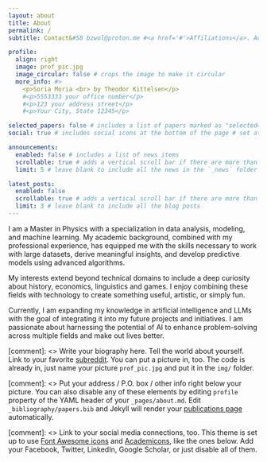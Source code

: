 ```yaml
---
layout: about
title: About
permalink: /
subtitle: Contact&#58 bzwol@proton.me #<a href='#'>Affiliations</a>. Address. Contacts. Motto. Etc.

profile:
  align: right
  image: prof_pic.jpg
  image_circular: false # crops the image to make it circular
  more_info: #>
    <p>Soria Moria <br> by Theodor Kittelsen</p>
    #<p>5553333 your office number</p>
    #<p>123 your address street</p>
    #<p>Your City, State 12345</p>

selected_papers: false # includes a list of papers marked as "selected={true}"
social: true # includes social icons at the bottom of the page # set at social.yml

announcements:
  enabled: false # includes a list of news items
  scrollable: true # adds a vertical scroll bar if there are more than 3 news items
  limit: 5 # leave blank to include all the news in the `_news` folder

latest_posts:
  enabled: false
  scrollable: true # adds a vertical scroll bar if there are more than 3 new posts items
  limit: 3 # leave blank to include all the blog posts
---
```


I am a Master in Physics with a specialization in data analysis, modeling, and machine learning. My academic background, combined with my professional experience, has equipped me with the skills necessary to work with large datasets, derive meaningful insights, and develop predictive models using advanced algorithms.

My interests extend beyond technical domains to include a deep curiosity about history, economics, linguistics and games. I enjoy combining these fields with technology to create something useful, artistic, or simply fun.

Currently, I am expanding my knowledge in artificial intelligence and LLMs with the goal of integrating it into my future projects and initiatives. I am passionate about harnessing the potential of AI to enhance problem-solving across multiple fields and make out lives better.


[comment]: <> Write your biography here. Tell the world about yourself. Link to your favorite [subreddit](http://reddit.com). You can put a picture in, too. The code is already in, just name your picture `prof_pic.jpg` and put it in the `img/` folder.

[comment]: <> Put your address / P.O. box / other info right below your picture. You can also disable any of these elements by editing `profile` property of the YAML header of your `_pages/about.md`. Edit `_bibliography/papers.bib` and Jekyll will render your [publications page](/al-folio/publications/) automatically.

[comment]: <> Link to your social media connections, too. This theme is set up to use [Font Awesome icons](https://fontawesome.com/) and [Academicons](https://jpswalsh.github.io/academicons/), like the ones below. Add your Facebook, Twitter, LinkedIn, Google Scholar, or just disable all of them.
